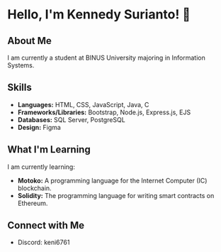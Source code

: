 # Hello, I'm Kennedy Surianto! 👋

## About Me
I am currently a student at BINUS University majoring in Information Systems.

## Skills
- **Languages:** HTML, CSS, JavaScript, Java, C
- **Frameworks/Libraries:** Bootstrap, Node.js, Express.js, EJS
- **Databases:** SQL Server, PostgreSQL
- **Design:** Figma

## What I'm Learning
I am currently learning:
- **Motoko:** A programming language for the Internet Computer (IC) blockchain.
- **Solidity:** The programming language for writing smart contracts on Ethereum.

## Connect with Me
- Discord: keni6761
